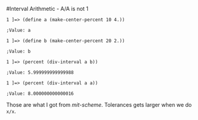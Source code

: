 #Interval Arithmetic - A/A is not 1

```
1 ]=> (define a (make-center-percent 10 4.))

;Value: a

1 ]=> (define b (make-center-percent 20 2.))

;Value: b

1 ]=> (percent (div-interval a b))

;Value: 5.999999999999988

1 ]=> (percent (div-interval a a))

;Value: 8.000000000000016
```

Those are what I got from *mit-scheme*. Tolerances gets larger when we do 
``x/x``.
